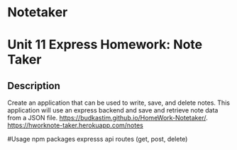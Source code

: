# Notetaker
# Unit 11 Express Homework: Note Taker

## Description

Create an application that can be used to write, save, and delete notes. This application will use an express backend and save and retrieve note data from a JSON file.
https://budkastim.github.io/HomeWork-Notetaker/.
https://hworknote-taker.herokuapp.com/notes

#Usage
npm packages
expresss
api routes (get, post, delete)

